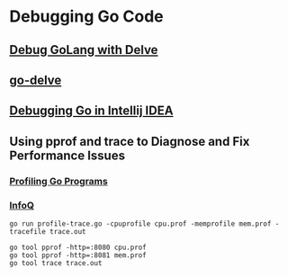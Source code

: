 # Debugging Go Code 
## [Debug GoLang with Delve](https://golang.cafe/blog/golang-debugging-with-delve.html)
## [go-delve](https://github.com/go-delve/delve)
## [Debugging Go in Intellij IDEA](https://www.jetbrains.com/help/go/debugging-code.html)
## Using pprof and trace to Diagnose and Fix Performance Issues
### [Profiling Go Programs](https://blog.golang.org/profiling-go-programs)
### [InfoQ](https://www.infoq.com/articles/debugging-go-programs-pprof-trace/)
```shell
go run profile-trace.go -cpuprofile cpu.prof -memprofile mem.prof -tracefile trace.out

go tool pprof -http=:8080 cpu.prof 
go tool pprof -http=:8081 mem.prof 
go tool trace trace.out 
```